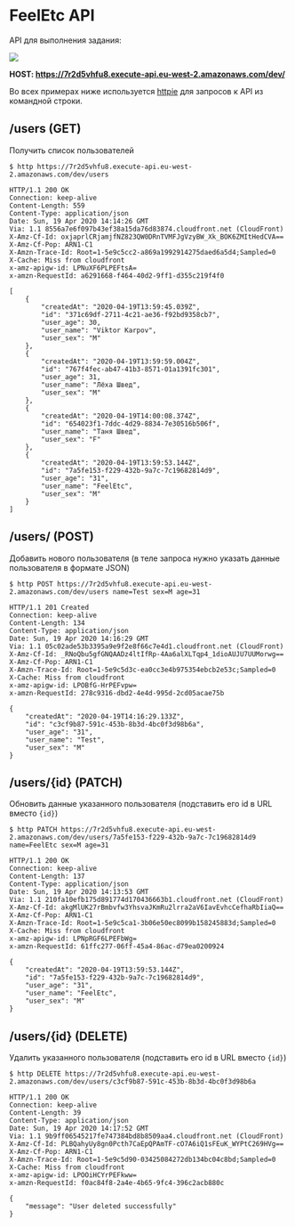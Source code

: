 # FeelEtc API

API для выполнения задания:

![](https://user-images.githubusercontent.com/3001791/79685605-bd15db00-8242-11ea-8f88-a214fb1113b1.png)

**HOST: https://7r2d5vhfu8.execute-api.eu-west-2.amazonaws.com/dev/**

Во всех примерах ниже используется [httpie](https://httpie.org/) для запросов к API из командной строки.

## /users (GET)

Получить список пользователей

```
$ http https://7r2d5vhfu8.execute-api.eu-west-2.amazonaws.com/dev/users

HTTP/1.1 200 OK
Connection: keep-alive
Content-Length: 559
Content-Type: application/json
Date: Sun, 19 Apr 2020 14:14:26 GMT
Via: 1.1 8556a7e6f097b43ef38a15da76d83874.cloudfront.net (CloudFront)
X-Amz-Cf-Id: oxjaprlCRjamjfNZ823QW0DRnTVMFJgVzyBW_Xk_BOK6ZMItHedCVA==
X-Amz-Cf-Pop: ARN1-C1
X-Amzn-Trace-Id: Root=1-5e9c5cc2-a869a1992914275daed6a5d4;Sampled=0
X-Cache: Miss from cloudfront
x-amz-apigw-id: LPNuXF6PLPEFtsA=
x-amzn-RequestId: a6291668-f464-40d2-9ff1-d355c219f4f0

[
    {
        "createdAt": "2020-04-19T13:59:45.039Z",
        "id": "371c69df-2711-4c21-ae36-f92bd9358cb7",
        "user_age": 30,
        "user_name": "Viktor Karpov",
        "user_sex": "M"
    },
    {
        "createdAt": "2020-04-19T13:59:59.004Z",
        "id": "767f4fec-ab47-41b3-8571-01a1391fc301",
        "user_age": 31,
        "user_name": "Лёха Швед",
        "user_sex": "M"
    },
    {
        "createdAt": "2020-04-19T14:00:08.374Z",
        "id": "654023f1-7ddc-4d29-8834-7e30516b506f",
        "user_name": "Таня Швед",
        "user_sex": "F"
    },
    {
        "createdAt": "2020-04-19T13:59:53.144Z",
        "id": "7a5fe153-f229-432b-9a7c-7c19682814d9",
        "user_age": "31",
        "user_name": "FeelEtc",
        "user_sex": "M"
    }
]
```

## /users/ (POST)

Добавить нового пользователя (в теле запроса нужно указать данные пользователя в формате JSON)

```
$ http POST https://7r2d5vhfu8.execute-api.eu-west-2.amazonaws.com/dev/users name=Test sex=M age=31

HTTP/1.1 201 Created
Connection: keep-alive
Content-Length: 134
Content-Type: application/json
Date: Sun, 19 Apr 2020 14:16:29 GMT
Via: 1.1 05c02ade53b3395a9e9f2e8f66c7e4d1.cloudfront.net (CloudFront)
X-Amz-Cf-Id: _RNoQbu5gfGNQAADz4ltIfRp-4Aa6alXLTqp4_1dioAUJU7UUMorwg==
X-Amz-Cf-Pop: ARN1-C1
X-Amzn-Trace-Id: Root=1-5e9c5d3c-ea0cc3e4b975354ebcb2e53c;Sampled=0
X-Cache: Miss from cloudfront
x-amz-apigw-id: LPOBfG-HrPEFvpw=
x-amzn-RequestId: 278c9316-dbd2-4e4d-995d-2cd05acae75b

{
    "createdAt": "2020-04-19T14:16:29.133Z",
    "id": "c3cf9b87-591c-453b-8b3d-4bc0f3d98b6a",
    "user_age": "31",
    "user_name": "Test",
    "user_sex": "M"
}
```

## /users/{id} (PATCH)

Обновить данные указанного пользователя (подставить его id в URL вместо `{id}`)

```
$ http PATCH https://7r2d5vhfu8.execute-api.eu-west-2.amazonaws.com/dev/users/7a5fe153-f229-432b-9a7c-7c19682814d9 name=FeelEtc sex=M age=31

HTTP/1.1 200 OK
Connection: keep-alive
Content-Length: 137
Content-Type: application/json
Date: Sun, 19 Apr 2020 14:13:53 GMT
Via: 1.1 210fa10efb175d891774d170436663b1.cloudfront.net (CloudFront)
X-Amz-Cf-Id: akgMlUK27rBmbvfw3YhsvaJKmRu2lrra2aV6IavEvhcCefhaRbIiaQ==
X-Amz-Cf-Pop: ARN1-C1
X-Amzn-Trace-Id: Root=1-5e9c5ca1-3b06e50ec8099b158245883d;Sampled=0
X-Cache: Miss from cloudfront
x-amz-apigw-id: LPNpRGF6LPEFbWg=
x-amzn-RequestId: 61ffc277-06ff-45a4-86ac-d79ea0200924

{
    "createdAt": "2020-04-19T13:59:53.144Z",
    "id": "7a5fe153-f229-432b-9a7c-7c19682814d9",
    "user_age": "31",
    "user_name": "FeelEtc",
    "user_sex": "M"
}
```

## /users/{id} (DELETE)

Удалить указанного пользователя (подставить его id в URL вместо `{id}`)

```
$ http DELETE https://7r2d5vhfu8.execute-api.eu-west-2.amazonaws.com/dev/users/c3cf9b87-591c-453b-8b3d-4bc0f3d98b6a

HTTP/1.1 200 OK
Connection: keep-alive
Content-Length: 39
Content-Type: application/json
Date: Sun, 19 Apr 2020 14:17:52 GMT
Via: 1.1 9b9ff06545217fe747384bd8b8509aa4.cloudfront.net (CloudFront)
X-Amz-Cf-Id: PLBQahyUy8gn0Pcth7CaEpQPAmTF-cO7A6iQ1sFEuK_WYPtC269HVg==
X-Amz-Cf-Pop: ARN1-C1
X-Amzn-Trace-Id: Root=1-5e9c5d90-03425084272db134bc04c8bd;Sampled=0
X-Cache: Miss from cloudfront
x-amz-apigw-id: LPOOiHCYrPEFkww=
x-amzn-RequestId: f0ac84f8-2a4e-4b65-9fc4-396c2acb880c

{
    "message": "User deleted successfully"
}
```
